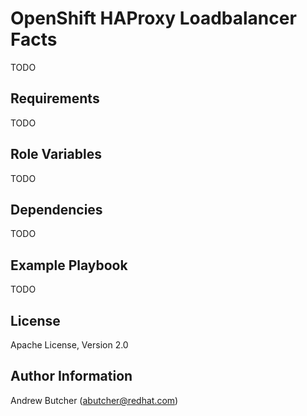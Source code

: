 OpenShift HAProxy Loadbalancer Facts
====================================

TODO

Requirements
------------

TODO

Role Variables
--------------

TODO

Dependencies
------------

TODO

Example Playbook
----------------

TODO

License
-------

Apache License, Version 2.0

Author Information
------------------

Andrew Butcher (abutcher@redhat.com)
